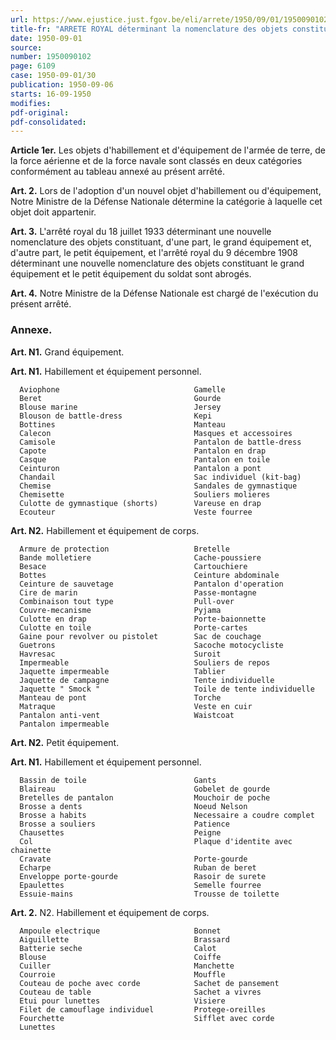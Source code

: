 ```yaml
---
url: https://www.ejustice.just.fgov.be/eli/arrete/1950/09/01/1950090102/justel
title-fr: "ARRETE ROYAL déterminant la nomenclature des objets constituant le grand et le petit équipement des forces armées."
date: 1950-09-01
source:
number: 1950090102
page: 6109
case: 1950-09-01/30
publication: 1950-09-06
starts: 16-09-1950
modifies:
pdf-original:
pdf-consolidated:
---
```


**Article 1er.** Les objets d'habillement et d'équipement de l'armée de terre, de la force aérienne et de la force navale sont classés en deux catégories conformément au tableau annexé au présent arrêté.

**Art. 2.** Lors de l'adoption d'un nouvel objet d'habillement ou d'équipement, Notre Ministre de la Défense Nationale détermine la catégorie à laquelle cet objet doit appartenir.

**Art. 3.** L'arrêté royal du 18 juillet 1933 déterminant une nouvelle nomenclature des objets constituant, d'une part, le grand équipement et, d'autre part, le petit équipement, et l'arrêté royal du 9 décembre 1908 déterminant une nouvelle nomenclature des objets constituant le grand équipement et le petit équipement du soldat sont abrogés.

**Art. 4.** Notre Ministre de la Défense Nationale est chargé de l'exécution du présent arrêté.

### Annexe.

**Art. N1.** Grand équipement.

**Art. N1.** Habillement et équipement personnel.

```
  Aviophone                              Gamelle
  Beret                                  Gourde
  Blouse marine                          Jersey
  Blouson de battle-dress                Kepi
  Bottines                               Manteau
  Calecon                                Masques et accessoires
  Camisole                               Pantalon de battle-dress
  Capote                                 Pantalon en drap
  Casque                                 Pantalon en toile
  Ceinturon                              Pantalon a pont
  Chandail                               Sac individuel (kit-bag)
  Chemise                                Sandales de gymnastique
  Chemisette                             Souliers molieres
  Culotte de gymnastique (shorts)        Vareuse en drap
  Ecouteur                               Veste fourree
```



**Art. N2.** Habillement et équipement de corps.

```
  Armure de protection                   Bretelle
  Bande molletiere                       Cache-poussiere
  Besace                                 Cartouchiere
  Bottes                                 Ceinture abdominale
  Ceinture de sauvetage                  Pantalon d'operation
  Cire de marin                          Passe-montagne
  Combinaison tout type                  Pull-over
  Couvre-mecanisme                       Pyjama
  Culotte en drap                        Porte-baionnette
  Culotte en toile                       Porte-cartes
  Gaine pour revolver ou pistolet        Sac de couchage
  Guetrons                               Sacoche motocycliste
  Havresac                               Suroit
  Impermeable                            Souliers de repos
  Jaquette impermeable                   Tablier
  Jaquette de campagne                   Tente individuelle
  Jaquette " Smock "                     Toile de tente individuelle
  Manteau de pont                        Torche
  Matraque                               Veste en cuir
  Pantalon anti-vent                     Waistcoat
  Pantalon impermeable
```



**Art. N2.** Petit équipement.

**Art. N1.** Habillement et équipement personnel.

```
  Bassin de toile                        Gants
  Blaireau                               Gobelet de gourde
  Bretelles de pantalon                  Mouchoir de poche
  Brosse a dents                         Noeud Nelson
  Brosse a habits                        Necessaire a coudre complet
  Brosse a souliers                      Patience
  Chausettes                             Peigne
  Col                                    Plaque d'identite avec chainette
  Cravate                                Porte-gourde
  Echarpe                                Ruban de beret
  Enveloppe porte-gourde                 Rasoir de surete
  Epaulettes                             Semelle fourree
  Essuie-mains                           Trousse de toilette
```



**Art. 2.** N2. Habillement et équipement de corps.

```
  Ampoule electrique                     Bonnet
  Aiguillette                            Brassard
  Batterie seche                         Calot
  Blouse                                 Coiffe
  Cuiller                                Manchette
  Courroie                               Mouffle
  Couteau de poche avec corde            Sachet de pansement
  Couteau de table                       Sachet a vivres
  Etui pour lunettes                     Visiere
  Filet de camouflage individuel         Protege-oreilles
  Fourchette                             Sifflet avec corde
  Lunettes
```




